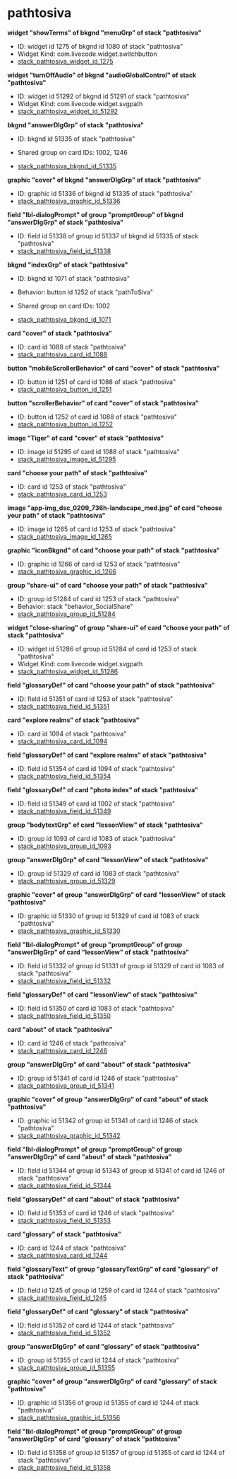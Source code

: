 # pathtosiva
**widget "showTerms" of bkgnd "menuGrp" of stack "pathtosiva"**
* ID: widget id 1275 of bkgnd id 1080 of stack "pathtosiva"
* Widget Kind: com.livecode.widget.switchbutton
* [stack_pathtosiva_widget_id_1275](./../../ScriptTracker/modules/pathtosiva_Scripts/stack_pathtosiva_widget_id_1275.livecodescript)

**widget "turnOffAudio" of bkgnd "audioGlobalControl" of stack "pathtosiva"**
* ID: widget id 51292 of bkgnd id 51291 of stack "pathtosiva"
* Widget Kind: com.livecode.widget.svgpath
* [stack_pathtosiva_widget_id_51292](./../../ScriptTracker/modules/pathtosiva_Scripts/stack_pathtosiva_widget_id_51292.livecodescript)

**bkgnd "answerDlgGrp" of stack "pathtosiva"**
* ID: bkgnd id 51335 of stack "pathtosiva"

* Shared group on card IDs: 1002, 1246
* [stack_pathtosiva_bkgnd_id_51335](./../../ScriptTracker/modules/pathtosiva_Scripts/stack_pathtosiva_bkgnd_id_51335.livecodescript)

**graphic "cover" of bkgnd "answerDlgGrp" of stack "pathtosiva"**
* ID: graphic id 51336 of bkgnd id 51335 of stack "pathtosiva"
* [stack_pathtosiva_graphic_id_51336](./../../ScriptTracker/modules/pathtosiva_Scripts/stack_pathtosiva_graphic_id_51336.livecodescript)

**field "lbl-dialogPrompt" of group "promptGroup" of bkgnd "answerDlgGrp" of stack "pathtosiva"**
* ID: field id 51338 of group id 51337 of bkgnd id 51335 of stack "pathtosiva"
* [stack_pathtosiva_field_id_51338](./../../ScriptTracker/modules/pathtosiva_Scripts/stack_pathtosiva_field_id_51338.livecodescript)

**bkgnd "indexGrp" of stack "pathtosiva"**
* ID: bkgnd id 1071 of stack "pathtosiva"
* Behavior: button id 1252 of stack "pathToSiva"

* Shared group on card IDs: 1002
* [stack_pathtosiva_bkgnd_id_1071](./../../ScriptTracker/modules/pathtosiva_Scripts/stack_pathtosiva_bkgnd_id_1071.livecodescript)

**card "cover" of stack "pathtosiva"**
* ID: card id 1088 of stack "pathtosiva"
* [stack_pathtosiva_card_id_1088](./../../ScriptTracker/modules/pathtosiva_Scripts/stack_pathtosiva_card_id_1088.livecodescript)

**button "mobileScrollerBehavior" of card "cover" of stack "pathtosiva"**
* ID: button id 1251 of card id 1088 of stack "pathtosiva"
* [stack_pathtosiva_button_id_1251](./../../ScriptTracker/modules/pathtosiva_Scripts/stack_pathtosiva_button_id_1251.livecodescript)

**button "scrollerBehavior" of card "cover" of stack "pathtosiva"**
* ID: button id 1252 of card id 1088 of stack "pathtosiva"
* [stack_pathtosiva_button_id_1252](./../../ScriptTracker/modules/pathtosiva_Scripts/stack_pathtosiva_button_id_1252.livecodescript)

**image "Tiger" of card "cover" of stack "pathtosiva"**
* ID: image id 51295 of card id 1088 of stack "pathtosiva"
* [stack_pathtosiva_image_id_51295](./../../ScriptTracker/modules/pathtosiva_Scripts/stack_pathtosiva_image_id_51295.livecodescript)

**card "choose your path" of stack "pathtosiva"**
* ID: card id 1253 of stack "pathtosiva"
* [stack_pathtosiva_card_id_1253](./../../ScriptTracker/modules/pathtosiva_Scripts/stack_pathtosiva_card_id_1253.livecodescript)

**image "app-img_dsc_0209_736h-landscape_med.jpg" of card "choose your path" of stack "pathtosiva"**
* ID: image id 1265 of card id 1253 of stack "pathtosiva"
* [stack_pathtosiva_image_id_1265](./../../ScriptTracker/modules/pathtosiva_Scripts/stack_pathtosiva_image_id_1265.livecodescript)

**graphic "iconBkgnd" of card "choose your path" of stack "pathtosiva"**
* ID: graphic id 1266 of card id 1253 of stack "pathtosiva"
* [stack_pathtosiva_graphic_id_1266](./../../ScriptTracker/modules/pathtosiva_Scripts/stack_pathtosiva_graphic_id_1266.livecodescript)

**group "share-ui" of card "choose your path" of stack "pathtosiva"**
* ID: group id 51284 of card id 1253 of stack "pathtosiva"
* Behavior: stack "behavior_SocialShare"
* [stack_pathtosiva_group_id_51284](./../../ScriptTracker/modules/pathtosiva_Scripts/stack_pathtosiva_group_id_51284.livecodescript)

**widget "close-sharing" of group "share-ui" of card "choose your path" of stack "pathtosiva"**
* ID: widget id 51286 of group id 51284 of card id 1253 of stack "pathtosiva"
* Widget Kind: com.livecode.widget.svgpath
* [stack_pathtosiva_widget_id_51286](./../../ScriptTracker/modules/pathtosiva_Scripts/stack_pathtosiva_widget_id_51286.livecodescript)

**field "glossaryDef" of card "choose your path" of stack "pathtosiva"**
* ID: field id 51351 of card id 1253 of stack "pathtosiva"
* [stack_pathtosiva_field_id_51351](./../../ScriptTracker/modules/pathtosiva_Scripts/stack_pathtosiva_field_id_51351.livecodescript)

**card "explore realms" of stack "pathtosiva"**
* ID: card id 1094 of stack "pathtosiva"
* [stack_pathtosiva_card_id_1094](./../../ScriptTracker/modules/pathtosiva_Scripts/stack_pathtosiva_card_id_1094.livecodescript)

**field "glossaryDef" of card "explore realms" of stack "pathtosiva"**
* ID: field id 51354 of card id 1094 of stack "pathtosiva"
* [stack_pathtosiva_field_id_51354](./../../ScriptTracker/modules/pathtosiva_Scripts/stack_pathtosiva_field_id_51354.livecodescript)

**field "glossaryDef" of card "photo index" of stack "pathtosiva"**
* ID: field id 51349 of card id 1002 of stack "pathtosiva"
* [stack_pathtosiva_field_id_51349](./../../ScriptTracker/modules/pathtosiva_Scripts/stack_pathtosiva_field_id_51349.livecodescript)

**group "bodytextGrp" of card "lessonView" of stack "pathtosiva"**
* ID: group id 1093 of card id 1083 of stack "pathtosiva"
* [stack_pathtosiva_group_id_1093](./../../ScriptTracker/modules/pathtosiva_Scripts/stack_pathtosiva_group_id_1093.livecodescript)

**group "answerDlgGrp" of card "lessonView" of stack "pathtosiva"**
* ID: group id 51329 of card id 1083 of stack "pathtosiva"
* [stack_pathtosiva_group_id_51329](./../../ScriptTracker/modules/pathtosiva_Scripts/stack_pathtosiva_group_id_51329.livecodescript)

**graphic "cover" of group "answerDlgGrp" of card "lessonView" of stack "pathtosiva"**
* ID: graphic id 51330 of group id 51329 of card id 1083 of stack "pathtosiva"
* [stack_pathtosiva_graphic_id_51330](./../../ScriptTracker/modules/pathtosiva_Scripts/stack_pathtosiva_graphic_id_51330.livecodescript)

**field "lbl-dialogPrompt" of group "promptGroup" of group "answerDlgGrp" of card "lessonView" of stack "pathtosiva"**
* ID: field id 51332 of group id 51331 of group id 51329 of card id 1083 of stack "pathtosiva"
* [stack_pathtosiva_field_id_51332](./../../ScriptTracker/modules/pathtosiva_Scripts/stack_pathtosiva_field_id_51332.livecodescript)

**field "glossaryDef" of card "lessonView" of stack "pathtosiva"**
* ID: field id 51350 of card id 1083 of stack "pathtosiva"
* [stack_pathtosiva_field_id_51350](./../../ScriptTracker/modules/pathtosiva_Scripts/stack_pathtosiva_field_id_51350.livecodescript)

**card "about" of stack "pathtosiva"**
* ID: card id 1246 of stack "pathtosiva"
* [stack_pathtosiva_card_id_1246](./../../ScriptTracker/modules/pathtosiva_Scripts/stack_pathtosiva_card_id_1246.livecodescript)

**group "answerDlgGrp" of card "about" of stack "pathtosiva"**
* ID: group id 51341 of card id 1246 of stack "pathtosiva"
* [stack_pathtosiva_group_id_51341](./../../ScriptTracker/modules/pathtosiva_Scripts/stack_pathtosiva_group_id_51341.livecodescript)

**graphic "cover" of group "answerDlgGrp" of card "about" of stack "pathtosiva"**
* ID: graphic id 51342 of group id 51341 of card id 1246 of stack "pathtosiva"
* [stack_pathtosiva_graphic_id_51342](./../../ScriptTracker/modules/pathtosiva_Scripts/stack_pathtosiva_graphic_id_51342.livecodescript)

**field "lbl-dialogPrompt" of group "promptGroup" of group "answerDlgGrp" of card "about" of stack "pathtosiva"**
* ID: field id 51344 of group id 51343 of group id 51341 of card id 1246 of stack "pathtosiva"
* [stack_pathtosiva_field_id_51344](./../../ScriptTracker/modules/pathtosiva_Scripts/stack_pathtosiva_field_id_51344.livecodescript)

**field "glossaryDef" of card "about" of stack "pathtosiva"**
* ID: field id 51353 of card id 1246 of stack "pathtosiva"
* [stack_pathtosiva_field_id_51353](./../../ScriptTracker/modules/pathtosiva_Scripts/stack_pathtosiva_field_id_51353.livecodescript)

**card "glossary" of stack "pathtosiva"**
* ID: card id 1244 of stack "pathtosiva"
* [stack_pathtosiva_card_id_1244](./../../ScriptTracker/modules/pathtosiva_Scripts/stack_pathtosiva_card_id_1244.livecodescript)

**field "glossaryText" of group "glossaryTextGrp" of card "glossary" of stack "pathtosiva"**
* ID: field id 1245 of group id 1259 of card id 1244 of stack "pathtosiva"
* [stack_pathtosiva_field_id_1245](./../../ScriptTracker/modules/pathtosiva_Scripts/stack_pathtosiva_field_id_1245.livecodescript)

**field "glossaryDef" of card "glossary" of stack "pathtosiva"**
* ID: field id 51352 of card id 1244 of stack "pathtosiva"
* [stack_pathtosiva_field_id_51352](./../../ScriptTracker/modules/pathtosiva_Scripts/stack_pathtosiva_field_id_51352.livecodescript)

**group "answerDlgGrp" of card "glossary" of stack "pathtosiva"**
* ID: group id 51355 of card id 1244 of stack "pathtosiva"
* [stack_pathtosiva_group_id_51355](./../../ScriptTracker/modules/pathtosiva_Scripts/stack_pathtosiva_group_id_51355.livecodescript)

**graphic "cover" of group "answerDlgGrp" of card "glossary" of stack "pathtosiva"**
* ID: graphic id 51356 of group id 51355 of card id 1244 of stack "pathtosiva"
* [stack_pathtosiva_graphic_id_51356](./../../ScriptTracker/modules/pathtosiva_Scripts/stack_pathtosiva_graphic_id_51356.livecodescript)

**field "lbl-dialogPrompt" of group "promptGroup" of group "answerDlgGrp" of card "glossary" of stack "pathtosiva"**
* ID: field id 51358 of group id 51357 of group id 51355 of card id 1244 of stack "pathtosiva"
* [stack_pathtosiva_field_id_51358](./../../ScriptTracker/modules/pathtosiva_Scripts/stack_pathtosiva_field_id_51358.livecodescript)


